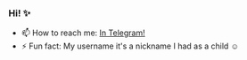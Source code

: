 ### Hi! ✨

<!--
**afkrerezz/afkrerezz** is a ✨ _special_ ✨ repository because its `README.md` (this file) appears on your GitHub profile.

Here are some ideas to get you started:

- 🔭 I’m currently working on ...
- 🌱 I’m currently learning ...
- 👯 I’m looking to collaborate on ...
- 🤔 I’m looking for help with ...
- 💬 Ask me about ...
- 😄 Pronouns:
-->

- 📫 How to reach me: [In Telegram!](t.me/afkrere)
- ⚡ Fun fact: My username it's a nickname I had as a child ☺️

